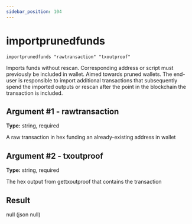 ```yaml
---
sidebar_position: 104
---
```


# importprunedfunds

`importprunedfunds "rawtransaction" "txoutproof"`

Imports funds without rescan. Corresponding address or script must previously be included in wallet. Aimed towards pruned wallets. The end-user is responsible to import additional transactions that subsequently spend the imported outputs or rescan after the point in the blockchain the transaction is included.

## Argument #1 - rawtransaction

**Type:** string, required

A raw transaction in hex funding an already-existing address in wallet

## Argument #2 - txoutproof

**Type:** string, required

The hex output from gettxoutproof that contains the transaction

## Result

null (json null)
